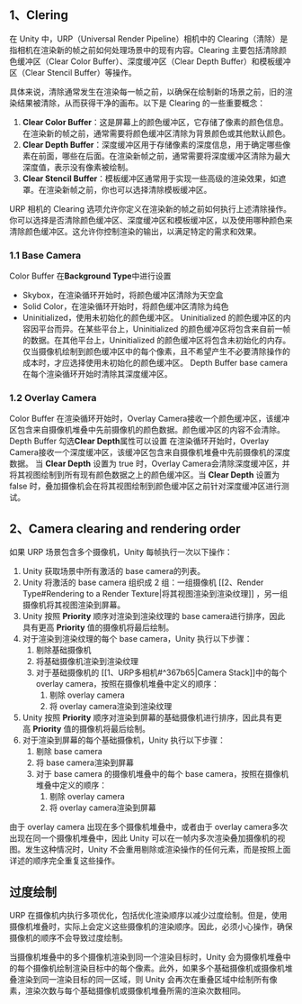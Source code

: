 ## 1、Clering
在 Unity 中，URP（Universal Render Pipeline）相机中的 Clearing（清除）是指相机在渲染新的帧之前如何处理场景中的现有内容。Clearing 主要包括清除颜色缓冲区（Clear Color Buffer）、深度缓冲区（Clear Depth Buffer）和模板缓冲区（Clear Stencil Buffer）等操作。

具体来说，清除通常发生在渲染每一帧之前，以确保在绘制新的场景之前，旧的渲染结果被清除，从而获得干净的画布。以下是 Clearing 的一些重要概念：

1. **Clear Color Buffer**：这是屏幕上的颜色缓冲区，它存储了像素的颜色信息。在渲染新的帧之前，通常需要将颜色缓冲区清除为背景颜色或其他默认颜色。
2. **Clear Depth Buffer**：深度缓冲区用于存储像素的深度信息，用于确定哪些像素在前面，哪些在后面。在渲染新帧之前，通常需要将深度缓冲区清除为最大深度值，表示没有像素被绘制。
3. **Clear Stencil Buffer**：模板缓冲区通常用于实现一些高级的渲染效果，如遮罩。在渲染新帧之前，你也可以选择清除模板缓冲区。

URP 相机的 Clearing 选项允许你定义在渲染新的帧之前如何执行上述清除操作。你可以选择是否清除颜色缓冲区、深度缓冲区和模板缓冲区，以及使用哪种颜色来清除颜色缓冲区。这允许你控制渲染的输出，以满足特定的需求和效果。
### 1.1 Base Camera
Color Buffer
在**Background Type**中进行设置
- Skybox，在渲染循环开始时，将颜色缓冲区清除为天空盒
- Solid Color，在渲染循环开始时，将颜色缓冲区清除为纯色
- Uninitialized，使用未初始化的颜色缓冲区。
	Uninitialized 的颜色缓冲区的内容因平台而异。在某些平台上，Uninitialized 的颜色缓冲区将包含来自前一帧的数据。在其他平台上，Uninitialized 的颜色缓冲区将包含未初始化的内存。仅当摄像机绘制到颜色缓冲区中的每个像素，且不希望产生不必要清除操作的成本时，才应选择使用未初始化的颜色缓冲区。
Depth Buffer
	base camera 在每个渲染循环开始时清除其深度缓冲区。
### 1.2 Overlay Camera
Color Buffer
在渲染循环开始时，Overlay Camera接收一个颜色缓冲区，该缓冲区包含来自摄像机堆叠中先前摄像机的颜色数据。颜色缓冲区的内容不会清除。
Depth Buffer
勾选**Clear Depth**属性可以设置
在渲染循环开始时，Overlay Camera接收一个深度缓冲区，该缓冲区包含来自摄像机堆叠中先前摄像机的深度数据。
当 **Clear Depth** 设置为 true 时，Overlay Camera会清除深度缓冲区，并将其视图绘制到所有现有颜色数据之上的颜色缓冲区。当 **Clear Depth** 设置为 false 时，叠加摄像机会在将其视图绘制到颜色缓冲区之前针对深度缓冲区进行测试。
## 2、Camera clearing and rendering order
如果 URP 场景包含多个摄像机，Unity 每帧执行一次以下操作：
1. Unity 获取场景中所有激活的 base camera的列表。
2. Unity 将激活的 base camera 组织成 2 组：一组摄像机 [[2、Render Type#Rendering to a Render Texture|将其视图渲染到渲染纹理]] ，另一组摄像机将其视图渲染到屏幕。
3. Unity 按照 **Priority** 顺序对渲染到渲染纹理的 base camera进行排序，因此具有更高 **Priority** 值的摄像机将最后绘制。
4. 对于渲染到渲染纹理的每个 base camera，Unity 执行以下步骤：
    1. 剔除基础摄像机
    2. 将基础摄像机渲染到渲染纹理
    3. 对于基础摄像机的 [[1、URP多相机#^367b65|Camera Stack]]中的每个 overlay camera，按照在摄像机堆叠中定义的顺序：
        1. 剔除 overlay camera
        2. 将 overlay camera渲染到渲染纹理
5. Unity 按照 **Priority** 顺序对渲染到屏幕的基础摄像机进行排序，因此具有更高 **Priority** 值的摄像机将最后绘制。
6. 对于渲染到屏幕的每个基础摄像机，Unity 执行以下步骤：
    1. 剔除 base camera
    2. 将 base camera渲染到屏幕
    3. 对于 base camera 的摄像机堆叠中的每个 base camera，按照在摄像机堆叠中定义的顺序：
        1. 剔除 overlay camera
        2. 将 overlay camera渲染到屏幕

由于 overlay camera 出现在多个摄像机堆叠中，或者由于 overlay camera多次出现在同一个摄像机堆叠中，因此 Unity 可以在一帧内多次渲染叠加摄像机的视图。发生这种情况时，Unity 不会重用剔除或渲染操作的任何元素，而是按照上面详述的顺序完全重复这些操作。
## 过度绘制

URP 在摄像机内执行多项优化，包括优化渲染顺序以减少过度绘制。但是，使用摄像机堆叠时，实际上会定义这些摄像机的渲染顺序。因此，必须小心操作，确保摄像机的顺序不会导致过度绘制。

当摄像机堆叠中的多个摄像机渲染到同一个渲染目标时，Unity 会为摄像机堆叠中的每个摄像机绘制渲染目标中的每个像素。此外，如果多个基础摄像机或摄像机堆叠渲染到同一渲染目标的同一区域，则 Unity 会再次在重叠区域中绘制所有像素，渲染次数与每个基础摄像机或摄像机堆叠所需的渲染次数相同。


